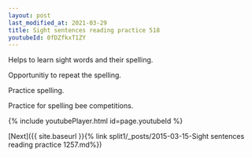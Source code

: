```yaml
---
layout: post
last_modified_at: 2021-03-29
title: Sight sentences reading practice 518
youtubeId: 0fDZfkxT1ZY
---
```

 
 
Helps to learn sight words and their spelling.

Opportunitiy to repeat the spelling. 

Practice spelling. 
 
Practice for spelling bee competitions. 
 
{% include youtubePlayer.html id=page.youtubeId %}
 
 

[Next]({{ site.baseurl }}{% link  split1/_posts/2015-03-15-Sight sentences reading practice 1257.md%})
 
